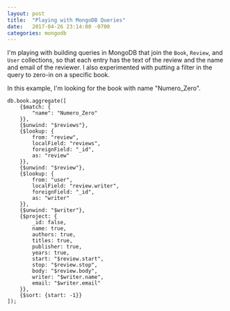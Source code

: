 ```yaml
---
layout: post
title:  "Playing with MongoDB Queries"
date:   2017-04-26 23:14:00 -0700
categories: mongodb
---
```

I'm playing with building queries in MongoDB that join the `Book`, `Review`, and
`User` collections, so that each entry has the text of the review and the name
and email of the reviewer.  I also experimented with putting a filter in the
query to zero-in on a specific book.

In this example, I'm looking for the book with name "Numero_Zero".

    db.book.aggregate([
        {$match: {
            "name": "Numero_Zero"
        }},
        {$unwind: "$reviews"},
        {$lookup: {
            from: "review",
            localField: "reviews",
            foreignField: "_id",
            as: "review"
        }},
        {$unwind: "$review"},
        {$lookup: {
            from: "user",
            localField: "review.writer",
            foreignField: "_id",
            as: "writer"
        }},
        {$unwind: "$writer"},
        {$project: {
            _id: false,
            name: true,
            authors: true,
            titles: true,
            publisher: true,
            years: true,
            start: "$review.start",
            stop: "$review.stop",
            body: "$review.body",
            writer: "$writer.name",
            email: "$writer.email"
        }},
        {$sort: {start: -1}}
    ]);
